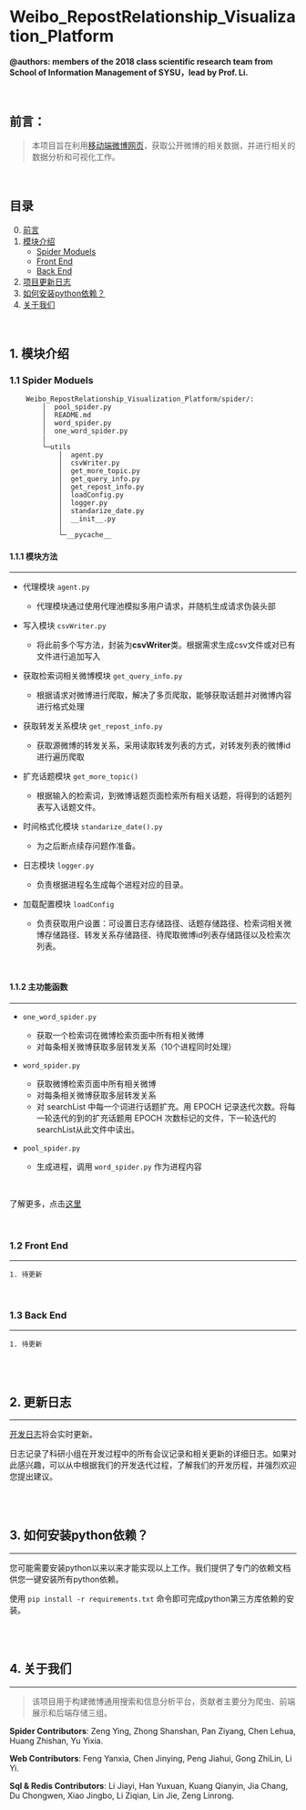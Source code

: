 # Weibo_RepostRelationship_Visualization_Platform
**@authors: members of the 2018 class scientific research team from School of Information Management of SYSU，lead by Prof. Li.**

<br>

## <span id="qianyan">前言：</span>
> 本项目旨在利用[移动端微博网页](http://m.weibo.cn)，获取公开微博的相关数据，并进行相关的数据分析和可视化工作。

<br>

## 目录
0. [前言](#qianyan)
1. [模块介绍](#moduel)
    + [Spider Moduels](#spider)
    + [Front End](#frontend)
    + [Back End](#backend)
2. [项目更新日志](#updatedocument)
3. [如何安装python依赖？](#pythondependance)
4. [关于我们](#aboutus)

<br>

## <span id="moduel">1. 模块介绍</span>

### <span id="spider"> 1.1 Spider Moduels </span>

```
    Weibo_RepostRelationship_Visualization_Platform/spider/:
        │  pool_spider.py
        │  README.md
        │  word_spider.py
        │  one_word_spider.py
        |
        └─utils
            │  agent.py
            │  csvWriter.py
            │  get_more_topic.py
            │  get_query_info.py
            │  get_repost_info.py
            │  loadConfig.py
            │  logger.py
            │  standarize_date.py
            │  __init__.py
            │
            └─__pycache__
```

#### 1.1.1 模块方法
---
- 代理模块 `agent.py`

    - 代理模块通过使用代理池模拟多用户请求，并随机生成请求伪装头部
- 写入模块 `csvWriter.py`

    - 将此前多个写方法，封装为**csvWriter**类。根据需求生成csv文件或对已有文件进行追加写入
- 获取检索词相关微博模块 `get_query_info.py`

    - 根据请求对微博进行爬取，解决了多页爬取，能够获取话题并对微博内容进行格式处理
- 获取转发关系模块 `get_repost_info.py`

    - 获取源微博的转发关系，采用读取转发列表的方式，对转发列表的微博id进行遍历爬取
- 扩充话题模块 `get_more_topic()`

    - 根据输入的检索词，到微博话题页面检索所有相关话题，将得到的话题列表写入话题文件。
- 时间格式化模块 `standarize_date().py`

    - 为之后断点续存问题作准备。
- 日志模块 `logger.py`

    - 负责根据进程名生成每个进程对应的目录。
- 加载配置模块 `loadConfig`

    - 负责获取用户设置：可设置日志存储路径、话题存储路径、检索词相关微博存储路径、转发关系存储路径、待爬取微博id列表存储路径以及检索次列表。

<br>

#### 1.1.2 主功能函数
---
- `one_word_spider.py`
    - 获取一个检索词在微博检索页面中所有相关微博
    - 对每条相关微博获取多层转发关系（10个进程同时处理）

- `word_spider.py`
    - 获取微博检索页面中所有相关微博
    - 对每条相关微博获取多层转发关系
    - 对 searchList 中每一个词进行话题扩充。用 EPOCH 记录迭代次数。将每一轮迭代的到的扩充话题用 EPOCH 次数标记的文件，下一轮迭代的searchList从此文件中读出。

- `pool_spider.py`

    - 生成进程，调用 `word_spider.py` 作为进程内容


<br>

了解更多，点击[这里](spider/README.md)

<br>

### <span id="frontend">1.2 Front End</span>
---
    1. 待更新

<br>

### <span id="backend">1.3 Back End</span>
---
    1. 待更新
<br><br>

## <span id="updatedocument">2. 更新日志</span>
---
[开发日志](updateLog.md)将会实时更新。

日志记录了科研小组在开发过程中的所有会议记录和相关更新的详细日志。如果对此感兴趣，可以从中根据我们的开发迭代过程，了解我们的开发历程，并强烈欢迎您提出建议。

<br><br>

## <span id="pythondependance">3. 如何安装python依赖？</span>
---
您可能需要安装python以来以来才能实现以上工作。我们提供了专门的依赖文档供您一键安装所有python依赖。

使用 `pip install -r requirements.txt` 命令即可完成python第三方库依赖的安装。

<br><br>

## <span id="aboutus">4. 关于我们</span>
---
> 该项目用于构建微博通用搜索和信息分析平台，贡献者主要分为爬虫、前端展示和后端存储三组。

**Spider Contributors**: Zeng Ying, Zhong Shanshan, Pan Ziyang, Chen Lehua, Huang Zhishan, Yu Yixia.

**Web Contributors**: Feng Yanxia, Chen Jinying, Peng Jiahui, Gong ZhiLin, Li Yi.

**Sql & Redis Contributors**: Li Jiayi, Han Yuxuan, Kuang Qianyin, Jia Chang, Du Chongwen, Xiao Jingbo, Li Ziqian, Lin Jie, Zeng Linrong.
